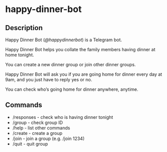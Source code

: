 # happy-dinner-bot

## Description
Happy Dinner Bot (*@happydinnerbot*) is a Telegram bot.

Happy Dinner Bot helps you collate the family members having dinner at home tonight.

You can create a new dinner group or join other dinner groups.

Happy Dinner Bot will ask you if you are going home for dinner every day at 9am, and you just have to reply yes or no.

You can check who’s going home for dinner anywhere, anytime.

## Commands
- /responses - check who is having dinner tonight
- /group - check group ID
- /help - list other commands
- /create - create a group
- /join - join a group (e.g. /join 1234)
- /quit - quit group
